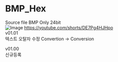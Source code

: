 # BMP_Hex 
Source file BMP Only 24bit   
![Image](https://github.com/user-attachments/assets/24b2786e-f861-4af5-8daf-006bca611152)
https://youtube.com/shorts/DE7Pg4HJHpo  
v01.01  
텍스트 오탈자 수정 Convertion -> Conversion  

v01.00   
신규등록  
